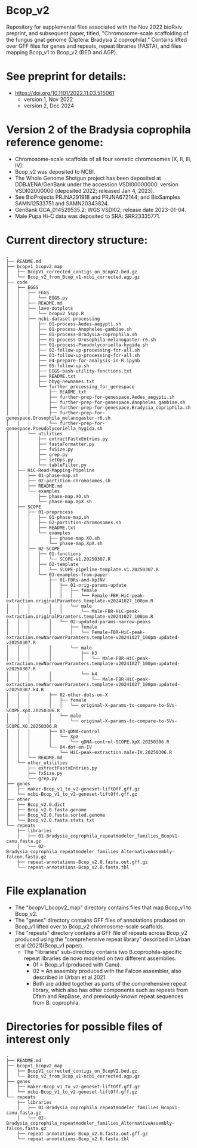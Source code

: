 # Bcop_v2
Repository for supplemental files associated with the Nov 2022 bioRxiv preprint, and subsequent paper, titled, "Chromosome-scale scaffolding of the fungus gnat genome (Diptera: Bradysia 2 coprophila)." Contains lifted over GFF files for genes and repeats, repeat libraries (FASTA), and files mapping Bcop_v1 to Bcop_v2 (BED and AGP).

# See preprint for details:
- https://doi.org/10.1101/2022.11.03.515061
	- version 1, Nov 2022
	- version 2, Dec 2024


# Version 2 of the Bradysia coprophila reference genome:
- Chromosome-scale scaffolds of all four somatic chromosomes (X, II, III, IV).
- Bcop_v2 was deposited to NCBI.
- The Whole Genome Shotgun project has been deposited at DDBJ/ENA/GenBank under the accession VSDI00000000: version VSDI02000000 (deposited 2022; released Jan 4, 2023). 
- See BioProjects PRJNA291918 and PRJNA672144; and BioSamples SAMN12533751 and SAMN20343824. 
- GenBank GCA_014529535.2; WGS VSDI02; release date 2023-01-04.
- Male Pupa Hi-C data was deposited to SRA: SRR23335771. 


# Current directory structure:
```
.
├── README.md
├── bcopv1_bcopv2_map
│   ├── BcopV1_corrected_contigs_on_BcopV2.bed.gz
│   └── Bcop_v2_from_Bcop_v1-ncbi_corrected.agp.gz
├── code
│   ├── EGGS
│   │   ├── EGGS
│   │   │   └── EGGS.py
│   │   ├── README.md
│   │   ├── lave-dotplots
│   │   │   └── bcopv2_5spp.R
│   │   ├── ncbi-dataset-processing
│   │   │   ├── 01-process-Aedes-aegypti.sh
│   │   │   ├── 01-process-Anopheles-gambiae.sh
│   │   │   ├── 01-process-Bradysia-coprophila.sh
│   │   │   ├── 01-process-Drosophila-melanogaster-r6.sh
│   │   │   ├── 01-process-Pseudolycoriella-hygida.sh
│   │   │   ├── 02-follow-up-processing-for-all.sh
│   │   │   ├── 03-follow-up-processing-for-all.sh
│   │   │   ├── 04-prepare-for-analysis-in-R.ipynb
│   │   │   ├── 05-follow-up.sh
│   │   │   ├── EGGS-bash-utility-functions.txt
│   │   │   ├── README.txt
│   │   │   ├── bhyg-newnames.txt
│   │   │   └── further_processing_for_genespace
│   │   │       ├── README.txt
│   │   │       ├── further-prep-for-genespace.Aedes_aegypti.sh
│   │   │       ├── further-prep-for-genespace.Anopheles_gambiae.sh
│   │   │       ├── further-prep-for-genespace.Bradysia_copriphila.sh
│   │   │       ├── further-prep-for-genespace.Drosophila_melanogaster-r6.sh
│   │   │       └── further-prep-for-genespace.Pseudolycoriella_hygida.sh
│   │   └── utilities
│   │       ├── extractFastxEntries.py
│   │       ├── fastaFormatter.py
│   │       ├── fxSize.py
│   │       ├── grep.py
│   │       ├── setOps.py
│   │       └── tableFilter.py
│   ├── HiC-Read-Mapping-Pipeline
│   │   ├── 01-phase-map.sh
│   │   ├── 02-partition-chromosomes.sh
│   │   ├── README.md
│   │   └── examples
│   │       ├── phase-map.XO.sh
│   │       └── phase-map.XpX.sh
│   ├── SCOPE
│   │   ├── 01-preprocess
│   │   │   ├── 01-phase-map.sh
│   │   │   ├── 02-partition-chromosomes.sh
│   │   │   ├── README.txt
│   │   │   └── examples
│   │   │       ├── phase-map.XO.sh
│   │   │       └── phase-map.XpX.sh
│   │   ├── 02-SCOPE
│   │   │   ├── 01-functions
│   │   │   │   └── SCOPE-v1.20250307.R
│   │   │   ├── 02-template
│   │   │   │   └── SCOPE-pipeline-template.v1.20250307.R
│   │   │   └── 03-examples-from-paper
│   │   │       ├── 01-FBRs-and-XpINV
│   │   │       │   ├── 01-orig-params-update
│   │   │       │   │   ├── female
│   │   │       │   │   │   └── Female-FBR-HiC-peak-extraction.originalParamters.template-v20241027_100pm.R
│   │   │       │   │   └── male
│   │   │       │   │       └── Male-FBR-HiC-peak-extraction.originalParamters.template-v20241027_100pm.R
│   │   │       │   └── 02-updated-params-narrow-peaks
│   │   │       │       ├── female
│   │   │       │       │   └── Female-FBR-HiC-peak-extraction.newNarrowerParamters.template-v20241027_100pm-updated-v20250307.R
│   │   │       │       └── male
│   │   │       │           ├── k3
│   │   │       │           │   └── Male-FBR-HiC-peak-extraction.newNarrowerParamters.template-v20241027_100pm-updated-v20250307.R
│   │   │       │           └── k4
│   │   │       │               └── Male-FBR-HiC-peak-extraction.newNarrowerParamters.template-v20241027_100pm-updated-v20250307.k4.R
│   │   │       ├── 02-other-dots-on-X
│   │   │       │   ├── female
│   │   │       │   │   └── original-X-params-to-compare-to-SVs-SCOPE.XpX.20250306.R
│   │   │       │   └── male
│   │   │       │       └── original-X-params-to-compare-to-SVs-SCOPE.XO.20250306.R
│   │   │       ├── 03-gDNA-control
│   │   │       │   └── XpX
│   │   │       │       └── gDNA-control-SCOPE.XpX.20250306.R
│   │   │       └── 04-dot-on-IV
│   │   │           └── HiC-peak-extraction.male-IV.20250306.R
│   │   └── README.md
│   └── other_utilities
│       ├── extractFastxEntries.py
│       ├── fxSize.py
│       └── grep.py
├── genes
│   ├── maker-Bcop_v1_to_v2-geneset-liftOff.gff.gz
│   └── ncbi-Bcop_v1_to_v2-geneset-liftOff.gff.gz
├── other
│   ├── Bcop_v2.0.dict
│   ├── Bcop_v2.0.fasta.genome
│   ├── Bcop_v2.0.fasta.sorted.genome
│   └── Bcop_v2.0.fasta.stats.txt
└── repeats
    ├── libraries
    │   ├── 01-Bradysia_coprophila_repeatmodeler_families_BcopV1-canu.fasta.gz
    │   └── 02-Bradysia_coprophila_repeatmodeler_families_AlternativeAssembly-falcon.fasta.gz
    ├── repeat-annotations-Bcop_v2.0.fasta.out.gff.gz
    └── repeat-annotations-Bcop_v2.0.fasta.tbl
```


# File explanation
- The "bcopv1_bcopv2_map" directory contains files that map Bcop_v1 to Bcop_v2.
- The "genes" directory contains GFF files of annotations produced on Bcop_v1 lifted over to Bcop_v2 chromosome-scale scaffolds.
- The "repeats" directory contains a GFF file of repeats across Bcop_v2 produced using the "comprehensive repeat library" described in Urban et al (2021)(Bcop_v1 paper).
	- The "libraries" sub-directory contains two B.coprophila-specific repeat libraries de novo modeled on two different assemblies.
		- 01 = Bcop_v1 (produced with Canu).
		- 02 = An assembly produced with the Falcon assembler, also described in Urban et al 2021.
		- Both are added together as parts of the comprehensive repeat library, which also has other components such as repeats from Dfam and RepBase, and previously-known repeat sequences from B. coprophila.





# Directories for possible files of interest only

```
.
├── README.md
├── bcopv1_bcopv2_map
│   ├── BcopV1_corrected_contigs_on_BcopV2.bed.gz
│   └── Bcop_v2_from_Bcop_v1-ncbi_corrected.agp.gz
├── genes
│   ├── maker-Bcop_v1_to_v2-geneset-liftOff.gff.gz
│   └── ncbi-Bcop_v1_to_v2-geneset-liftOff.gff.gz
└── repeats
    ├── libraries
    │   ├── 01-Bradysia_coprophila_repeatmodeler_families_BcopV1-canu.fasta.gz
    │   └── 02-Bradysia_coprophila_repeatmodeler_families_AlternativeAssembly-falcon.fasta.gz
    ├── repeat-annotations-Bcop_v2.0.fasta.out.gff.gz
    └── repeat-annotations-Bcop_v2.0.fasta.tbl
```

